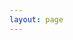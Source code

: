 ```yaml
---
layout: page
---
```


<script setup>
import {
  VPTeamPage,
  VPTeamPageTitle,
  VPTeamMembers,
  // VPTeamPageSection
} from 'vitepress/theme'

const members = [
  {
    avatar: 'https://avatars.githubusercontent.com/u/108746194?s=96&v=4',
    name: 'LeoStar',
    title: 'A not-so-serious front-end Coder',
    links: [
      { icon: 'github', link: 'https://github.com/030liuxinghao' },
      { icon: 'x', link: 'https://twitter.com/030LeoStar' }
    ]
  }
]
</script>

<VPTeamPage>
  <VPTeamPageTitle>
    <template #title>
      Development Member
    </template>
  </VPTeamPageTitle>
  <VPTeamMembers
    :members="members"
  />

  <!-- 其他成员 -->
  <!--
  <VPTeamPageSection>
    <template #title>Partners</template>
    <template #lead>Lorem ipsum...</template>
    <template #members>
      <VPTeamMembers :members="members" />
    </template>
  </VPTeamPageSection>
   -->
</VPTeamPage>
